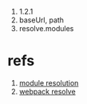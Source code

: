 1. 1.2.1 
1. baseUrl, path
1. resolve.modules

# refs
1. [module resolution](https://www.typescriptlang.org/docs/handbook/module-resolution.html)
1. [webpack resolve](https://webpack.kr/configuration/resolve/#resolvemodules)